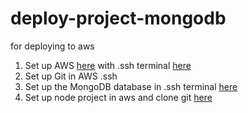 
# deploy-project-mongodb
for deploying to aws

1. Set up AWS [here](https://bedayone.blogspot.com/2020/10/quick-start-guide-for-aws.html) with .ssh terminal [here](https://www.blogger.com/u/1/blog/post/edit/6228456461490942370/4484114171630078828?hl=en)
2. Set up Git in AWS .ssh
3. Set up the MongoDB database in .ssh terminal [here](https://www.blogger.com/u/1/blog/post/edit/6228456461490942370/4321909713525596723?hl=en)
4. Set up node project in aws and clone git [here](https://www.blogger.com/u/1/blog/post/edit/6228456461490942370/2908237361699283185?hl=en) 
